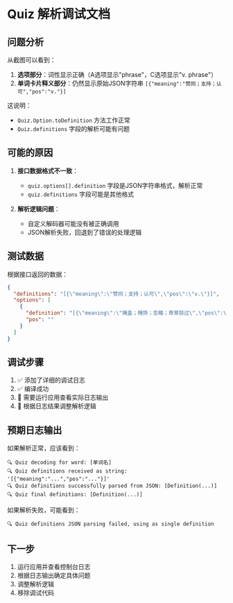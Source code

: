 # Quiz 解析调试文档

## 问题分析

从截图可以看到：
1. **选项部分**：词性显示正确（A选项显示"phrase"，C选项显示"v. phrase"）
2. **单词卡片释义部分**：仍然显示原始JSON字符串 `[{"meaning":"赞同；支持；认可","pos":"v."}]`

这说明：
- `Quiz.Option.toDefinition` 方法工作正常
- `Quiz.definitions` 字段的解析可能有问题

## 可能的原因

1. **接口数据格式不一致**：
   - `quiz.options[].definition` 字段是JSON字符串格式，解析正常
   - `quiz.definitions` 字段可能是其他格式

2. **解析逻辑问题**：
   - 自定义解码器可能没有被正确调用
   - JSON解析失败，回退到了错误的处理逻辑

## 测试数据

根据接口返回的数据：
```json
{
  "definitions": "[{\"meaning\":\"赞同；支持；认可\",\"pos\":\"v.\"}]",
  "options": [
    {
      "definition": "[{\"meaning\":\"掩盖；掩饰；忽略；草草掠过\",\"pos\":\"v. phrase\"}]",
      "pos": ""
    }
  ]
}
```

## 调试步骤

1. ✅ 添加了详细的调试日志
2. ✅ 编译成功
3. 🔄 需要运行应用查看实际日志输出
4. 🔄 根据日志结果调整解析逻辑

## 预期日志输出

如果解析正常，应该看到：
```
🔍 Quiz decoding for word: [单词名]
🔍 Quiz definitions received as string: '[{"meaning":"...","pos":"..."}]'
🔍 Quiz definitions successfully parsed from JSON: [Definition(...)]
🔍 Quiz final definitions: [Definition(...)]
```

如果解析失败，可能看到：
```
🔍 Quiz definitions JSON parsing failed, using as single definition
```

## 下一步

1. 运行应用并查看控制台日志
2. 根据日志输出确定具体问题
3. 调整解析逻辑
4. 移除调试代码 
